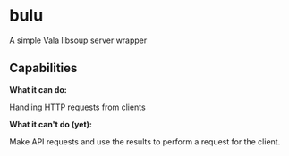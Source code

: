 # bulu

A simple Vala libsoup server wrapper

## Capabilities

**What it can do:**

Handling HTTP requests from clients

**What it can't do (yet):**

Make API requests and use the results to perform a request for the client.
  
